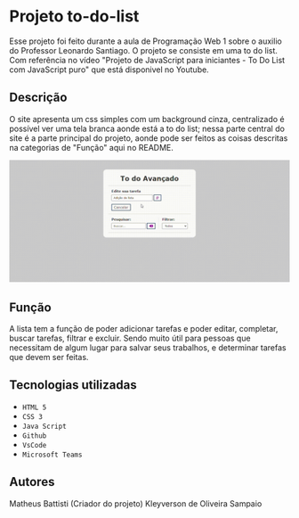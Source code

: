 # Projeto to-do-list
Esse projeto foi feito durante a aula de Programação Web 1 sobre o auxilio do Professor Leonardo Santiago. O projeto se consiste em uma to do list. Com referência no vídeo "Projeto de JavaScript para iniciantes - To Do List com JavaScript puro" que está disponivel no Youtube.

## Descrição 
O site apresenta um css simples com um background cinza, centralizado é possível ver uma tela branca aonde está a to do list; nessa parte central do site é a parte principal do projeto, aonde pode ser feitos as coisas descritas na categorias de "Função" aqui no README.

![Login](img/to-do.gif)

## Função
A lista tem a função de poder adicionar tarefas e poder editar, completar, buscar tarefas, filtrar e excluir. Sendo muito útil para pessoas que necessitam de algum lugar para salvar seus trabalhos, e determinar tarefas que devem ser feitas.

## Tecnologias utilizadas 
* ``HTML 5``
* ``CSS 3``
* ``Java Script``
* ``Github``
* ``VsCode``
* ``Microsoft Teams``

## Autores
Matheus Battisti (Criador do projeto)
Kleyverson de Oliveira Sampaio 